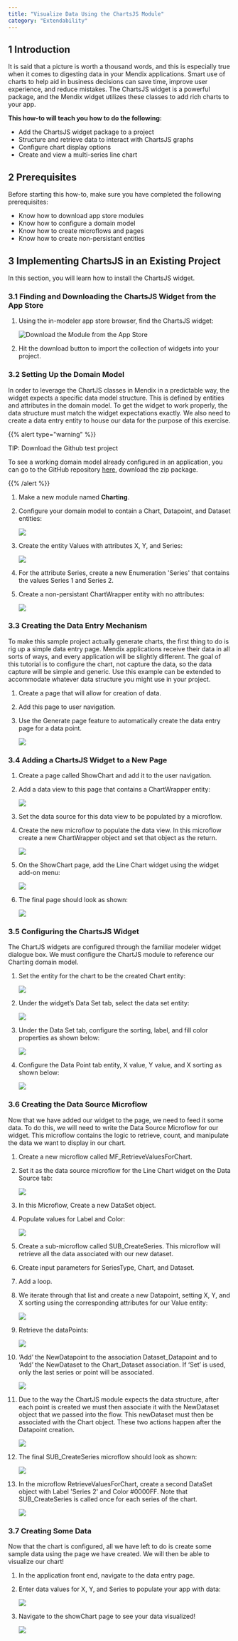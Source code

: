 ```yaml
---
title: "Visualize Data Using the ChartsJS Module"
category: "Extendability"
---
```


## 1 Introduction

It is said that a picture is worth a thousand words, and this is especially true when it comes to digesting data in your Mendix applications.  Smart use of charts to help aid in business decisions can save time, improve user experience, and reduce mistakes.  The ChartsJS widget is a powerful package, and the Mendix widget utilizes these classes to add rich charts to your app.

**This how-to will teach you how to do the following:**

* Add the ChartsJS widget package to a project
* Structure and retrieve data to interact with ChartsJS graphs
* Configure chart display options
* Create  and view a multi-series line chart

## 2 Prerequisites

Before starting this how-to, make sure you have completed the following prerequisites:

*   Know how to download app store modules
*   Know how to configure a domain model
*   Know how to create microflows and pages
*   Know how to create non-persistant entities

## 3 Implementing ChartsJS in an Existing Project

In this section, you will learn how to install the ChartsJS widget.

### 3.1 Finding and Downloading the ChartsJS Widget from the App Store

1.  Using the in-modeler app store browser, find the ChartsJS widget:

    ![Download the Module from the App Store](attachments/19202962/19398991.png)
    
2.  Hit the download button to import the collection of widgets into your project.

### 3.2 Setting Up the Domain Model

In order to leverage the ChartJS classes in Mendix in a predictable way, the widget expects a specific data model structure.  This is defined by entities and attributes in the domain model.  To get the widget to work properly, the data structure must match the widget expectations exactly.   We also need to create a data entry entity to house our data for the purpose of this exercise.

{{% alert type="warning" %}}

TIP: Download the Github test project

To see a working domain model already configured in an application, you can go to the GitHub repository [here](https://github.com/mendix/ChartJS), download the zip package.

{{% /alert %}}

1.  Make a new module named **Charting**.
2.  Configure your domain model to contain a Chart, Datapoint, and Dataset entities:

    ![](attachments/19202962/19398992.png)
    
3.  Create the entity Values with attributes X, Y, and Series:

    ![](attachments/19202962/19398994.png)
    
4.  For the attribute Series, create a new Enumeration 'Series' that contains the values Series 1 and Series 2.
5.  Create a non-persistant ChartWrapper entity with no attributes:

    ![](attachments/19202962/19398997.png)

### 3.3 Creating the Data Entry Mechanism

To make this sample project actually generate charts, the first thing to do is rig up a simple data entry page.  Mendix applications receive their data in all sorts of ways, and every application will be slightly different.  The goal of this tutorial is to configure the chart, not capture the data, so the data capture will be simple and generic.  Use this example can be extended to accommodate whatever data structure you might use in your project.

1.  Create a page that will allow for creation of data. 
2.  Add this page to user navigation.
3.  Use the Generate page feature to automatically create the data entry page for a data point.

    ![](attachments/19202962/19398995.png)

### 3.4 Adding a ChartsJS Widget to a New Page

1.  Create a page called ShowChart and add it to the user navigation.
2.  Add a data view to this page that contains a ChartWrapper entity:

    ![](attachments/19202962/19398998.png)
    
3.  Set the data source for this data view to be populated by a microflow.
4.  Create the new microflow to populate the data view.  In this microflow create a new ChartWrapper object and set that object as the return.

    ![](attachments/19202962/19398999.png)
    
5.  On the ShowChart page, add the Line Chart widget using the widget add-on menu:

    ![](attachments/19202962/19398996.png)
    
6.  The final page should look as shown:

    ![](attachments/19202962/19399000.png)

### 3.5 Configuring the ChartsJS Widget

The ChartJS widgets are configured through the familiar modeler widget dialogue box.  We must configure the ChartJS module to reference our Charting domain model.

1.  Set the entity for the chart to be the created Chart entity:

    ![](attachments/19202962/19399001.png)
    
2.  Under the widget’s Data Set tab, select the data set entity:

    ![](attachments/19202962/19399002.png)
    
3.  Under the Data Set tab, configure the sorting, label, and fill color properties as shown below:

    ![](attachments/19202962/19399003.png)

4.  Configure the Data Point tab entity, X value, Y value, and X sorting as shown below:

    ![](attachments/19202962/19399004.png)

### 3.6 Creating the Data Source Microflow

Now that we have added our widget to the page, we need to feed it some data.  To do this, we will need to write the Data Source Microflow for our widget.  This microflow contains the logic to retrieve, count, and manipulate the data we want to display in our chart.  

1.  Create a new microflow called MF_RetrieveValuesForChart.
2.  Set it as the data source microflow for the Line Chart widget on the Data Source tab:

    ![](attachments/19202962/19399005.png)
    
3.  In this Microflow, Create a new DataSet object.
4.  Populate values for Label and Color:

    ![](attachments/19202962/19399006.png)
    
5.  Create a sub-microflow called SUB_CreateSeries.  This microflow will retrieve all the data associated with our new dataset.
6.  Create input parameters for SeriesType, Chart, and Dataset.
7.  Add a loop.
8.  We iterate through that list and create a new Datapoint, setting X, Y, and X sorting using the corresponding attributes for our Value entity:

    ![](attachments/19202962/19399009.png)
    
9.  Retrieve the dataPoints:

    ![](attachments/19202962/19399008.png)
    
10.  ‘Add’ the NewDatapoint to the association Dataset_Datapoint and to ‘Add’ the NewDataset to the Chart_Dataset association.  If ‘Set’ is used, only the last series or point will be associated.

        ![](attachments/19202962/19399011.png)

11.  Due to the way the ChartJS module expects the data structure, after each point is created we must then associate it with the NewDataset object that we passed into the flow.  This newDataset must then be associated with the Chart object.  These two actions happen after the Datapoint creation.

        ![](attachments/19202962/19399010.png)

12.  The final SUB_CreateSeries microflow should look as shown:

        ![](attachments/19202962/19399007.png)
    
13.  In the microflow RetrieveValuesForChart, create a second DataSet object with Label 'Series 2' and Color #0000FF. Note that SUB_CreateSeries is called once for each series of the chart.

        ![](attachments/19202962/19399012.png)

### 3.7 Creating Some Data

Now that the chart is configured, all we have left to do is create some sample data using the page we have created.  We will then be able to visualize our chart!

1.  In the application front end, navigate to the data entry page.
2.  Enter data values for X, Y, and Series to populate your app with data:

    ![](attachments/19202962/19399015.png)
    
3.  Navigate to the showChart page to see your data visualized!

    ![](attachments/19202962/19399014.png)
